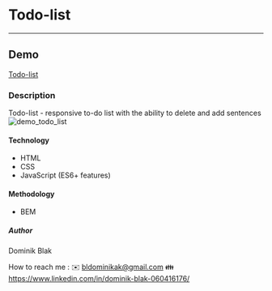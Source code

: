 # Todo-list
******
## Demo
[Todo-list](https://dominikblak.github.io/TodoList/)
### Description
Todo-list - responsive to-do list with the ability to delete and add sentences
<img src="https://github.com/dominikblak/TodoList/blob/master/img/Animation.gif" alt="demo_todo_list">
#### Technology
- HTML
- CSS
- JavaScript (ES6+ features)
#### Methodology
- BEM
##### Author
Dominik Blak

How to reach me : 
✉️ bldominikak@gmail.com 
👪 https://www.linkedin.com/in/dominik-blak-060416176/

